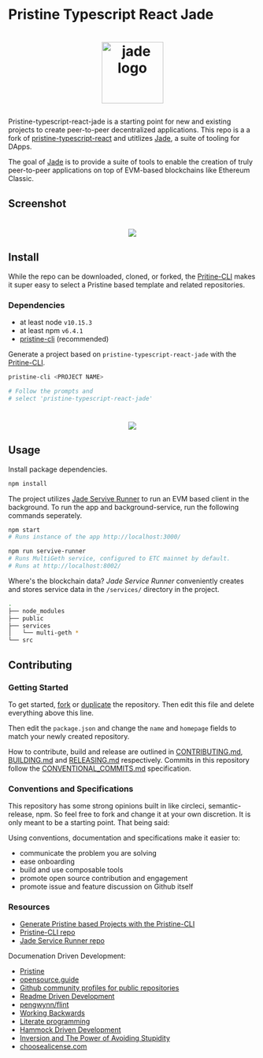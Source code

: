 # Pristine Typescript React Jade

<h1 align="center">
  <p><a href="https://jade.builders"><img alt="jade logo" src="https://raw.githubusercontent.com/etclabscore/jade-media-assets/master/jade-logo-light/jade-logo-light%20(PNG)/256x256.png" alt="jade.builders" width="125"></a></p>
</h1>

Pristine-typescript-react-jade is a starting point for new and existing projects to create peer-to-peer decentralized applications. This repo is a a fork of [pristine-typescript-react](https://github.com/etclabscore/pristine-typescript-react) and utitlizes [Jade](https://jade.builders/), a suite of tooling for DApps. 

The goal of [Jade](https://jade.builders) is to provide a suite of tools to enable the creation of truly peer-to-peer applications on top of EVM-based blockchains like Ethereum Classic.

## Screenshot
<h1 align="center">
  <img src="https://github.com/etclabscore/jade-media-assets/blob/master/screenshots/p-tsc-react-jade-exampleDApp.png?raw=true">
</h1>

## Install

While the repo can be downloaded, cloned, or forked, the [Pritine-CLI](https://github.com/etclabscore/pristine-cli) makes it super easy to select a Pristine based template and related repositories.

### Dependencies

- at least node `v10.15.3`
- at least npm `v6.4.1`
- [pristine-cli](https://github.com/etclabscore/pristine-cli) (recommended)

Generate a project based on `pristine-typescript-react-jade` with the [Pritine-CLI](https://github.com/etclabscore/pristine-cli).

```bash
pristine-cli <PROJECT NAME>

# Follow the prompts and
# select 'pristine-typescript-react-jade'
```

<h1 align="center">
  <img src="https://github.com/etclabscore/jade-media-assets/blob/master/screenshots/pristine-cli-generate-jade-project.gif?raw=true">
</h1>

## Usage

Install package dependencies. 

```bash
npm install
```

The project utilizes [Jade Servive Runner](https://github.com/etclabscore/jade-service-runner) to run an EVM based client in the background.  To run the app and background-service, run the following commands seperately.

```bash
npm start
# Runs instance of the app http://localhost:3000/
```

```bash
npm run servive-runner
# Runs MultiGeth service, configured to ETC mainnet by default.
# Runs at http://localhost:8002/
```

Where's the blockchain data? _Jade Service Runner_ conveniently creates and stores service data in the `/services/` directory in the project.

```bash
.
├── node_modules
├── public
├── services
│   └── multi-geth *
└── src
```

## Contributing

### Getting Started

To get started, [fork](https://help.github.com/articles/fork-a-repo/) or [duplicate](https://help.github.com/articles/duplicating-a-repository/) the repository. Then edit this file and delete everything above this line.

Then edit the `package.json` and change the `name` and `homepage` fields to match your newly created repository.

How to contribute, build and release are outlined in [CONTRIBUTING.md](CONTRIBUTING.md), [BUILDING.md](BUILDING.md) and [RELEASING.md](RELEASING.md) respectively. Commits in this repository follow the [CONVENTIONAL_COMMITS.md](CONVENTIONAL_COMMITS.md) specification.

### Conventions and Specifications

This repository has some strong opinions built in like circleci, semantic-release, npm. So feel free to fork and change it at your own discretion. It is only meant to be a starting point. That being said:

Using conventions, documentation and specifications make it easier to:
- communicate the problem you are solving
- ease onboarding
- build and use composable tools
- promote open source contribution and engagement
- promote issue and feature discussion on Github itself

### Resources
- [Generate Pristine based Projects with the Pristine-CLI](https://www.youtube.com/watch?v=vdNJp2_gvTM)
- [Pristine-CLI repo](https://github.com/etclabscore/pristine-cli)
- [Jade Service Runner repo](https://github.com/etclabscore/jade-service-runner)

Documenation Driven Development:
- [Pristine](https://github.com/etclabscore/pristine)
- [opensource.guide](https://opensource.guide/)
- [Github community profiles for public repositories](https://help.github.com/articles/about-community-profiles-for-public-repositories/)
- [Readme Driven Development](http://tom.preston-werner.com/2010/08/23/readme-driven-development.html)
- [pengwynn/flint](https://github.com/pengwynn/flint)
- [Working Backwards](https://www.allthingsdistributed.com/2006/11/working_backwards.html)
- [Literate programming](https://en.wikipedia.org/wiki/Literate_programming)
- [Hammock Driven Development](https://www.youtube.com/watch?v=f84n5oFoZBc)
- [Inversion and The Power of Avoiding Stupidity](https://fs.blog/2013/10/inversion/)
- [choosealicense.com](http://choosealicense.com)